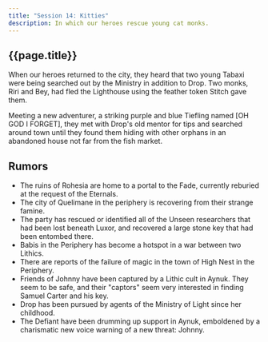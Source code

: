 ```yaml
---
title: "Session 14: Kitties"
description: In which our heroes rescue young cat monks.
---
```


## {{page.title}}

When our heroes returned to the city, they heard that two young Tabaxi were being searched out by the Ministry in addition to Drop. Two monks, Riri and Bey, had fled the Lighthouse using the feather token Stitch gave them.

Meeting a new adventurer, a striking purple and blue Tiefling named [OH GOD I FORGET], they met with Drop's old mentor for tips and searched around town until they found them hiding with other orphans in an abandoned house not far from the fish market.

## Rumors
* The ruins of Rohesia are home to a portal to the Fade, currently reburied at the request of the Eternals.
* The city of Quelimane in the periphery is recovering from their strange famine.
* The party has rescued or identified all of the Unseen researchers that had been lost beneath Luxor, and recovered a large stone key that had been entombed there.
* Babis in the Periphery has become a hotspot in a war between two Lithics.
* There are reports of the failure of magic in the town of High Nest in the Periphery.
* Friends of Johnny have been captured by a Lithic cult in Aynuk. They seem to be safe, and their "captors" seem very interested in finding Samuel Carter and his key.
* Drop has been pursued by agents of the Ministry of Light since her childhood.
* The Defiant have been drumming up support in Aynuk, emboldened by a charismatic new voice warning of a new threat: Johnny.
